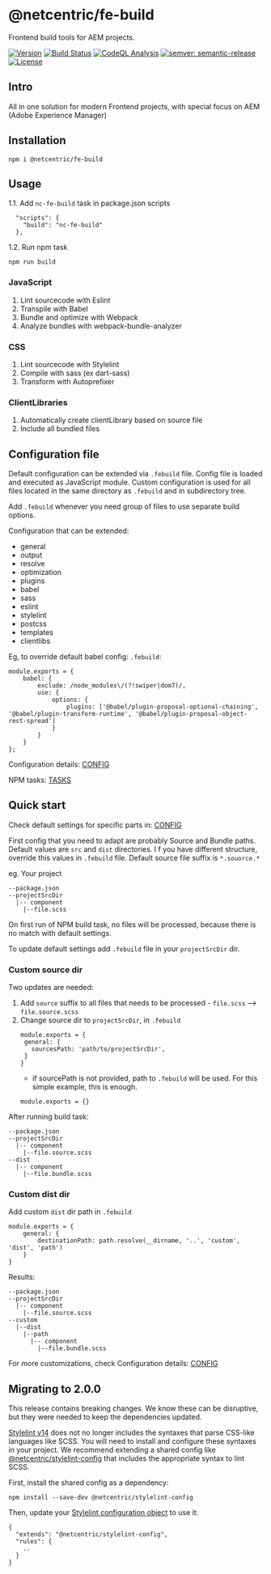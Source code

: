 # @netcentric/fe-build

Frontend build tools for AEM projects.

[![Version](https://img.shields.io/npm/v/@netcentric/fe-build.svg)](https://npmjs.org/package/@netcentric/fe-build)
[![Build Status](https://github.com/netcentric/fe-build/workflows/CI/badge.svg?branch=main)](https://github.com/netcentric/fe-build/actions)
[![CodeQL Analysis](https://github.com/netcentric/fe-build/workflows/CodeQL/badge.svg?branch=main)](https://github.com/netcentric/fe-build/actions)
[![semver: semantic-release](https://img.shields.io/badge/semver-semantic--release-blue.svg)](https://github.com/semantic-release/semantic-release)
[![License](https://img.shields.io/badge/License-Apache%202.0-blue.svg)](https://opensource.org/licenses/Apache-2.0)

## Intro
All in one solution for modern Frontend projects, with special focus on AEM (Adobe Experience Manager)

## Installation

```
npm i @netcentric/fe-build
```

## Usage
1.1. Add `nc-fe-build` task in package.json scripts
```
  "scripts": {
    "build": "nc-fe-build"
  },
```
1.2. Run npm task
```
npm run build
```

### JavaScript

1. Lint sourcecode with Eslint
2. Transpile with Babel
3. Bundle and optimize with Webpack
4. Analyze bundles with webpack-bundle-analyzer

### CSS

1. Lint sourcecode with Stylelint
2. Compile with sass (ex dart-sass)
3. Transform with Autoprefixer

### ClientLibraries

1. Automatically create clientLibrary based on source file
2. Include all bundled files

## Configuration file

Default configuration can be extended via `.febuild` file.
Config file is loaded and executed as JavaScript module.
Custom configuration is used for all files located in the same directory as `.febuild`
and in subdirectory tree.

Add `.febuild` whenever you need group of files to use separate build options.

Configuration that can be extended:
- general
- output
- resolve
- optimization
- plugins
- babel
- sass
- eslint
- stylelint
- postcss
- templates
- clientlibs

Eg, to override default babel config:
`.febuild`:
```
module.exports = {
    babel: {
        exclude: /node_modules\/(?!swiper|dom7)/,
        use: {
            options: {
                plugins: ['@babel/plugin-proposal-optional-chaining', '@babel/plugin-transform-runtime', '@babel/plugin-proposal-object-rest-spread']
            }
        }
    }
};
```

Configuration details: [CONFIG](./docs/configuration.md)

NPM tasks: [TASKS](./docs/tasks.md)


## Quick start

Check default settings for specific parts in: [CONFIG](./docs/configuration.md)

First config that you need to adapt are probably Source and Bundle paths.
Default values are `src` and `dist` directories. I f you have different structure, override this values in `.febuild` file.
Default source file suffix is `*.souorce.*`

eg. Your project

```
--package.json
--projectSrcDir
  |-- component
    |--file.scss
```

On first run of NPM build task, no files will be processed, because there is no match with default settings.

To update default settings add `.febuild` file in your `projectSrcDir` dir.

### Custom source dir 

Two updates are needed:
  1. Add `source` suffix to all files that needs to be processed
    - `file.scss` --> `file.source.scss`
  2. Change source dir to `projectSrcDir`, in `.febuild`  
     ```
     module.exports = {
      general: {
        sourcesPath: 'path/to/projectSrcDir',
      }
     }
     ```
     - if sourcePath is not provided, path to `.febuild` will be used. For this simple example, this is enough.
      ```
      module.exports = {}
      ```

After running build task:
```
--package.json
--projectSrcDir
  |-- component
    |--file.source.scss
--dist
  |-- component
    |--file.bundle.scss
```

### Custom dist dir 

Add custom `dist` dir path in `.febuild`

```
module.exports = {
    general: {
        destinationPath: path.resolve(__dirname, '..', 'custom', 'dist', 'path')
    }
}
```

Results:

```
--package.json
--projectSrcDir
  |-- component
    |--file.source.scss
--custom
  |--dist
    |--path
      |-- component
        |--file.bundle.scss
```

For more customizations, check Configuration details: [CONFIG](./docs/configuration.md)

## Migrating to 2.0.0

This release contains breaking changes. We know these can be disruptive, but they were needed to keep the dependencies updated.

[Stylelint v14](https://stylelint.io/migration-guide/to-14/) does not no longer includes the syntaxes that parse CSS-like languages like SCSS. You will need to install and configure these syntaxes in your project. We recommend extending a shared config like [@netcentric/stylelint-config](https://github.com/Netcentric/stylelint-config) that includes the appropriate syntax to lint SCSS.

First, install the shared config as a dependency:
```
npm install --save-dev @netcentric/stylelint-config
```

Then, update your [Stylelint configuration object]((https://stylelint.io/user-guide/configure/)) to use it:
```
{
  "extends": "@netcentric/stylelint-config",
  "rules": {
    ..
  }
}
```
